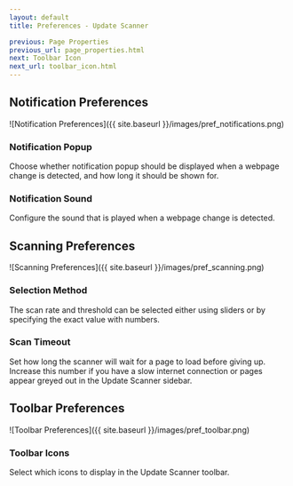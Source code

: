 ```yaml
---
layout: default
title: Preferences - Update Scanner

previous: Page Properties
previous_url: page_properties.html
next: Toolbar Icon
next_url: toolbar_icon.html
---
```


Notification Preferences
------------------------

![Notification Preferences]({{ site.baseurl }}/images/pref_notifications.png)

### Notification Popup

Choose whether notification popup should be displayed when a webpage change is detected, and how long it should be shown for.

### Notification Sound

Configure the sound that is played when a webpage change is detected.

Scanning Preferences
--------------------

![Scanning Preferences]({{ site.baseurl }}/images/pref_scanning.png)

### Selection Method

The scan rate and threshold can be selected either using sliders or by specifying the exact value with numbers.

### Scan Timeout

Set how long the scanner will wait for a page to load before giving up. Increase this number if you have a slow internet connection or pages appear greyed out in the Update Scanner sidebar.

Toolbar Preferences
-------------------

![Toolbar Preferences]({{ site.baseurl }}/images/pref_toolbar.png)

### Toolbar Icons

Select which icons to display in the Update Scanner toolbar.